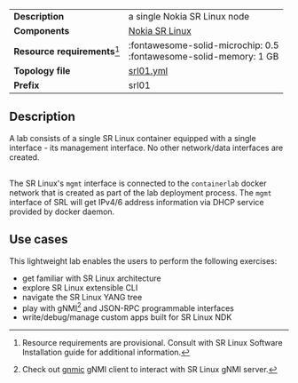 |                               |                                                                        |
| ----------------------------- | ---------------------------------------------------------------------- |
| **Description**               | a single Nokia SR Linux node                                           |
| **Components**                | [Nokia SR Linux][srl]                                                  |
| **Resource requirements**[^1] | :fontawesome-solid-microchip: 0.5 <br/>:fontawesome-solid-memory: 1 GB |
| **Topology file**             | [srl01.yml][topofile]                                                  |
| **Prefix**                    | srl01                                                                  |

## Description
A lab consists of a single SR Linux container equipped with a single interface - its management interface. No other network/data interfaces are created.

<center><div class="mxgraph" style="max-width:100%;border:1px solid transparent;" data-mxgraph="{&quot;page&quot;:2,&quot;zoom&quot;:1.5,&quot;highlight&quot;:&quot;#0000ff&quot;,&quot;nav&quot;:true,&quot;check-visible-state&quot;:true,&quot;resize&quot;:true,&quot;url&quot;:&quot;https://raw.githubusercontent.com/srl-wim/containerlab-diagrams/main/containerlab.drawio&quot;}"></div></center>

The SR Linux's `mgmt` interface is connected to the `containerlab` docker network that is created as part of the lab deployment process. The `mgmt` interface of SRL will get IPv4/6 address information via DHCP service provided by docker daemon.

## Use cases
This lightweight lab enables the users to perform the following exercises:

* get familiar with SR Linux architecture
* explore SR Linux extensible CLI
* navigate the SR Linux YANG tree
* play with gNMI[^2] and JSON-RPC programmable interfaces
* write/debug/manage custom apps built for SR Linux NDK

[srl]: https://www.nokia.com/networks/products/service-router-linux-NOS/
[topofile]: https://github.com/srl-wim/container-lab/tree/master/lab-examples/single-srl/srl01.yaml

[^1]: Resource requirements are provisional. Consult with SR Linux Software Installation guide for additional information.
[^2]: Check out [gnmic](https://gnmic.kmrd.dev) gNMI client to interact with SR Linux gNMI server.

<script type="text/javascript" src="https://cdn.jsdelivr.net/gh/hellt/drawio-js@main/embed2.js?&fetch=https%3A%2F%2Fraw.githubusercontent.com%2Fsrl-wim%2Fcontainerlab-diagrams%2Fmain%2Fcontainerlab.drawio" async></script>